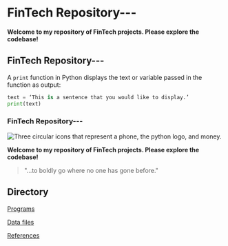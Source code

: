 # FinTech Repository---

**Welcome to my repository of FinTech projects. Please explore the codebase!**

## FinTech Repository---

A `print` function in Python displays the text or variable passed in the function as output:

```python
text = ‘This is a sentence that you would like to display.’
print(text)
```

### FinTech Repository---

![Three circular icons that represent a phone, the python logo, and money.](https://www.goodfreephotos.com/albums/animals/reptiles-and-amphibians/albino-burmese-python-slithering.jpg)


**Welcome to my repository of FinTech projects. Please explore the codebase!**

> "...to boldly go where no one has gone before."

## Directory

[Programs](code)

[Data files](data)

[References](references)